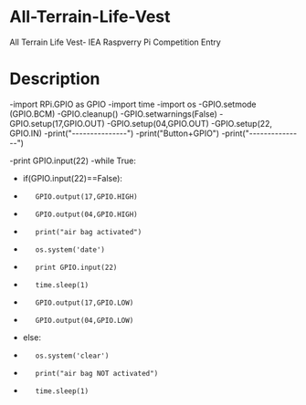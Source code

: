 # All-Terrain-Life-Vest

All Terrain Life Vest- IEA Raspverry Pi Competition Entry

# Description 


-import RPi.GPIO as GPIO
-import time
-import os
-GPIO.setmode (GPIO.BCM)
-GPIO.cleanup()
-GPIO.setwarnings(False)
-GPIO.setup(17,GPIO.OUT)
-GPIO.setup(04,GPIO.OUT)
-GPIO.setup(22, GPIO.IN)
-print("---------------")
-print("Button+GPIO")
-print("---------------")

-print GPIO.input(22)
-while True:
-    if(GPIO.input(22)==False):
-        GPIO.output(17,GPIO.HIGH)
-        GPIO.output(04,GPIO.HIGH)
-        print("air bag activated")
-        os.system('date')
-        print GPIO.input(22)
-        time.sleep(1)
-        GPIO.output(17,GPIO.LOW)
-        GPIO.output(04,GPIO.LOW)
-    else:
-        os.system('clear')
-        print("air bag NOT activated")
-        time.sleep(1)
